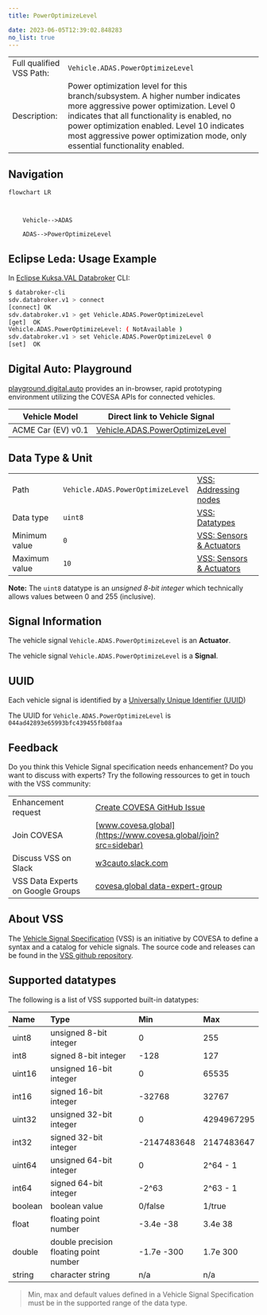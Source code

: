 ```yaml
---
title: PowerOptimizeLevel

date: 2023-06-05T12:39:02.848283
no_list: true
---
```



| | |
|---|---|
| Full qualified VSS Path: | `Vehicle.ADAS.PowerOptimizeLevel` |
| Description: | Power optimization level for this branch/subsystem. A higher number indicates more aggressive power optimization. Level 0 indicates that all functionality is enabled, no power optimization enabled. Level 10 indicates most aggressive power optimization mode, only essential functionality enabled. |

## Navigation

```mermaid
flowchart LR



    Vehicle-->ADAS

    ADAS-->PowerOptimizeLevel

```

## Eclipse Leda: Usage Example

In [Eclipse Kuksa.VAL Databroker](https://github.com/eclipse/kuksa.val/tree/master/kuksa_databroker) CLI:



```bash
$ databroker-cli
sdv.databroker.v1 > connect
[connect] OK
sdv.databroker.v1 > get Vehicle.ADAS.PowerOptimizeLevel
[get]  OK
Vehicle.ADAS.PowerOptimizeLevel: ( NotAvailable )
sdv.databroker.v1 > set Vehicle.ADAS.PowerOptimizeLevel 0
[set]  OK
```

## Digital Auto: Playground

[playground.digital.auto](http://digital.auto) provides an in-browser, rapid prototyping environment utilizing the COVESA APIs for connected vehicles. 

| Vehicle Model | Direct link to Vehicle Signal |
|---|---|
| ACME Car (EV) v0.1 | [Vehicle.ADAS.PowerOptimizeLevel](https://digitalauto.netlify.app/model/STLWzk1WyqVVLbfymb4f/cvi/list/Vehicle.ADAS.PowerOptimizeLevel/) |

## Data Type & Unit

| | | |
|---|---|---|
| Path | `Vehicle.ADAS.PowerOptimizeLevel` | [VSS: Addressing nodes](https://covesa.github.io/vehicle_signal_specification/rule_set/basics/) |
| Data type | `uint8` | [VSS: Datatypes](https://covesa.github.io/vehicle_signal_specification/rule_set/data_entry/data_types/) |
| Minimum value | `0` | [VSS: Sensors & Actuators](https://covesa.github.io/vehicle_signal_specification/rule_set/data_entry/sensor_actuator/) |
| Maximum value | `10` | [VSS: Sensors & Actuators](https://covesa.github.io/vehicle_signal_specification/rule_set/data_entry/sensor_actuator/) |

**Note:** The `uint8` datatype is an *unsigned 8-bit integer* which technically allows values between 0 and 255 (inclusive).













## Signal Information

The vehicle signal `Vehicle.ADAS.PowerOptimizeLevel` is an **Actuator**.





The vehicle signal `Vehicle.ADAS.PowerOptimizeLevel` is a **Signal**.



## UUID

Each vehicle signal is identified by a [Universally Unique Identifier (UUID](https://en.wikipedia.org/wiki/Universally_unique_identifier))

The UUID for `Vehicle.ADAS.PowerOptimizeLevel` is `044ad42893e65993bfc439455fb08faa`


## Feedback

Do you think this Vehicle Signal specification needs enhancement? Do you want to discuss with experts? Try the following ressources to get in touch with the VSS community:

| | |
|---|---|
| Enhancement request | [Create COVESA GitHub Issue](https://github.com/COVESA/vehicle_signal_specification/issues/new?body=Please+describe+your+feedback&title=Signal+feedback+Vehicle.ADAS.PowerOptimizeLevel) |
| Join COVESA | [www.covesa.global](https://www.covesa.global/join?src=sidebar) |
| Discuss VSS on Slack | [w3cauto.slack.com](http://w3cauto.slack.com/) |
| VSS Data Experts on Google Groups | [covesa.global data-expert-group](https://groups.google.com/a/covesa.global/g/data-expert-group) |

## About VSS

The [Vehicle Signal Specification](https://covesa.github.io/vehicle_signal_specification/) (VSS)
is an initiative by COVESA to define a syntax and a catalog for vehicle signals.
The source code and releases can be found in the [VSS github repository](https://github.com/COVESA/vehicle_signal_specification).

## Supported datatypes

The following is a list of VSS supported built-in datatypes:

Name       | Type                       | Min  | Max
:----------|:---------------------------|:-----|:---
uint8      | unsigned 8-bit integer     | 0    | 255
int8       | signed 8-bit integer       | -128 | 127
uint16     | unsigned 16-bit integer    |  0   | 65535
int16      | signed 16-bit integer      | -32768 | 32767
uint32     | unsigned 32-bit integer    | 0 | 4294967295
int32      | signed 32-bit integer      | -2147483648 | 2147483647
uint64     | unsigned 64-bit integer    | 0    | 2^64 - 1
int64      | signed 64-bit integer      | -2^63 | 2^63 - 1
boolean    | boolean value              | 0/false | 1/true
float      | floating point number      | -3.4e -38 | 3.4e 38
double     | double precision floating point number | -1.7e -300 | 1.7e 300
string     | character string           | n/a  | n/a

> Min, max and default values defined in a Vehicle Signal Specification must be in the supported range of the data type.

